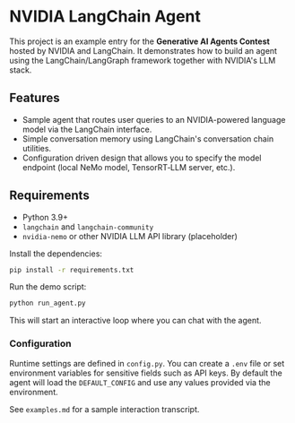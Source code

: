 # NVIDIA LangChain Agent

This project is an example entry for the **Generative AI Agents Contest** hosted by NVIDIA and LangChain. It demonstrates how to build an agent using the LangChain/LangGraph framework together with NVIDIA's LLM stack.

## Features
- Sample agent that routes user queries to an NVIDIA-powered language model via the LangChain interface.
- Simple conversation memory using LangChain's conversation chain utilities.
- Configuration driven design that allows you to specify the model endpoint (local NeMo model, TensorRT‑LLM server, etc.).

## Requirements
- Python 3.9+
- `langchain` and `langchain-community`
- `nvidia-nemo` or other NVIDIA LLM API library (placeholder)

Install the dependencies:

```bash
pip install -r requirements.txt
```

Run the demo script:

```bash
python run_agent.py
```

This will start an interactive loop where you can chat with the agent.

### Configuration

Runtime settings are defined in `config.py`. You can create a `.env` file or set environment variables for sensitive fields such as API keys. By default the agent will load the `DEFAULT_CONFIG` and use any values provided via the environment.

See `examples.md` for a sample interaction transcript.
